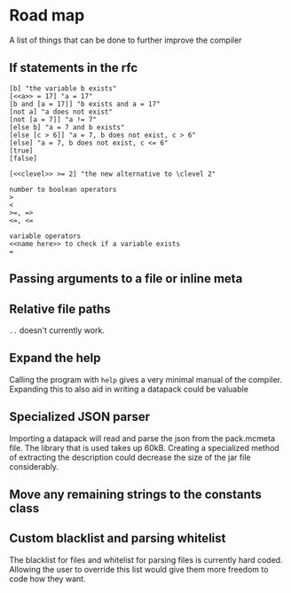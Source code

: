 # Road map
A list of things that can be done to further improve the compiler

## If statements in the rfc

    [b] "the variable b exists"
    [<<a>> = 17] "a = 17"
    [b and [a = 17]] "b exists and a = 17"
    [not a] "a does not exist"
    [not [a = 7]] "a != 7"
    [else b] "a = 7 and b exists"
    [else [c > 6]] "a = 7, b does not exist, c > 6"
    [else] "a = 7, b does not exist, c <= 6"
    [true]
    [false]
    
    [<<clevel>> >= 2] "the new alternative to \clevel 2"
    
    number to boolean operators
    >
    <
    >=, =>
    <=, <=
    
    variable operators
    <<name here>> to check if a variable exists
    =

## Passing arguments to a file or inline meta

## Relative file paths
`..` doesn't currently work.

## Expand the help
Calling the program with `help` gives a very minimal manual of the compiler.
Expanding this to also aid in writing a datapack could be valuable

## Specialized JSON parser
Importing a datapack will read and parse the json from the pack.mcmeta file.
The library that is used takes up 60kB.
Creating a specialized method of extracting the description could decrease the size of the jar file considerably.

## Move any remaining strings to the constants class

## Custom blacklist and parsing whitelist
The blacklist for files and whitelist for parsing files is currently hard coded. Allowing the user to override this list would give them more freedom to code how they want.